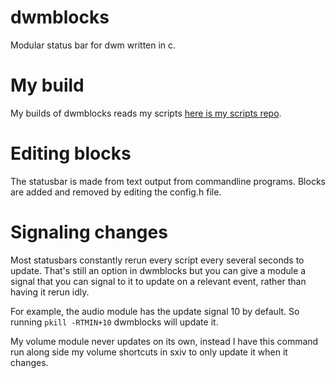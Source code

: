 # dwmblocks

Modular status bar for dwm written in c.

# My build

My builds of dwmblocks reads my scripts [here is my scripts repo](https://github.com/ayylouu/scripts/).

# Editing blocks

The statusbar is made from text output from commandline programs. Blocks are added and removed by editing the config.h file.

# Signaling changes

Most statusbars constantly rerun every script every several seconds to update. That's still an option in dwmblocks but you can give a module a signal that you can signal to it to update on a relevant event, rather than having it rerun idly.

For example, the audio module has the update signal 10 by default. So running `pkill -RTMIN+10` dwmblocks will update it.

My volume module never updates on its own, instead I have this command run along side my volume shortcuts in sxiv to only update it when it changes.
